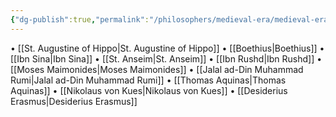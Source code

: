 ```yaml
---
{"dg-publish":true,"permalink":"/philosophers/medieval-era/medieval-era/","dgPassFrontmatter":true}
---
```


• [[St. Augustine of Hippo\|St. Augustine of Hippo]]
• [[Boethius\|Boethius]]
• [[Ibn Sina\|Ibn Sina]]
• [[St. Anseim\|St. Anseim]]
• [[Ibn Rushd\|Ibn Rushd]]
• [[Moses Maimonides\|Moses Maimonides]]
• [[Jalal ad-Din Muhammad Rumi\|Jalal ad-Din Muhammad Rumi]]
• [[Thomas Aquinas\|Thomas Aquinas]]
• [[Nikolaus von Kues\|Nikolaus von Kues]]
• [[Desiderius Erasmus\|Desiderius Erasmus]]